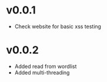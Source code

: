 # v0.0.1
- Check website for basic xss testing

# v0.0.2
- Added read from wordlist
- Added multi-threading